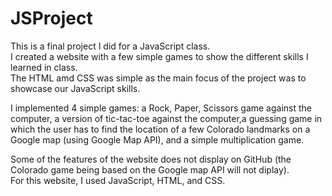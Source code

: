 # JSProject
This is a final project I did for a JavaScript class.  
I created a website with a few simple games to show the different skills I learned in class.  
The HTML amd CSS was simple as the main focus of the project was to showcase our JavaScript skills.

I implemented 4 simple games: a Rock, Paper, Scissors game against the computer, a version of tic-tac-toe against the computer,a guessing game in which the user has to find the location of a few Colorado landmarks on a Google map (using Google Map API), and a simple multiplication game.

Some of the features of the website does not display on GitHub (the Colorado game being based on the Google map API will not diplay).  
For this website, I used JavaScript, HTML, and CSS. 
